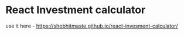 # React Investment calculator
use it here - 
https://shobhitmaste.github.io/react-invesment-calculator/

